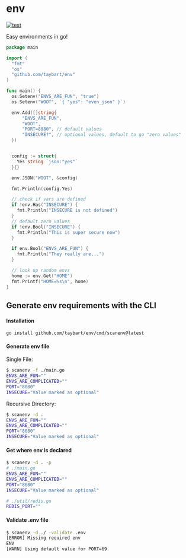 # env

[![test](https://github.com/taybart/env/actions/workflows/test.yaml/badge.svg)](https://github.com/taybart/env/actions/workflows/test.yaml)

Easy environments in go!

```go
package main

import (
  "fmt"
  "os"
  "github.com/taybart/env"
)

func main() {
  os.Setenv("ENVS_ARE_FUN", "true")
  os.Setenv("WOOT", `{ "yes": "even_json" }`)

  env.Add([]string{
      "ENVS_ARE_FUN",
      "WOOT",
      "PORT=8080", // default values
      "INSECURE?", // optional values, default to go "zero values"
  })


  config := struct{
    Yes string `json:"yes"`
  }{}

  env.JSON("WOOT", &config)

  fmt.Println(config.Yes)

  // check if vars are defined
  if !env.Has("INSECURE") {
    fmt.Println("INSECURE is not defined")
  }
  // default zero values
  if !env.Bool("INSECURE") {
    fmt.Println("This is super secure now")
  }

  if env.Bool("ENVS_ARE_FUN") {
    fmt.Println("They really are...")
  }

  // look up random envs
  home := env.Get("HOME")
  fmt.Printf("HOME=%s\n", home)
}
```

## Generate env requirements with the CLI

#### Installation

`go install github.com/taybart/env/cmd/scanenv@latest`

#### Generate env file

Single File:

```sh
$ scanenv -f ./main.go
ENVS_ARE_FUN=""
ENVS_ARE_COMPLICATED=""
PORT="8080"
INSECURE="Value marked as optional"
```

Recursive Directory:

```sh
$ scanenv -d .
ENVS_ARE_FUN=""
ENVS_ARE_COMPLICATED=""
PORT="8080"
INSECURE="Value marked as optional"
```

#### Get where env is declared

```sh
$ scanenv -d . -p
# ./main.go
ENVS_ARE_FUN=""
ENVS_ARE_COMPLICATED=""
PORT="8080"
INSECURE="Value marked as optional"

# ./util/redis.go
REDIS_PORT=""
```

#### Validate .env file

```sh
$ scanenv -d ./ -validate .env
[ERROR] Missing required env
ENV
[WARN] Using default value for PORT=69
```
